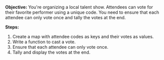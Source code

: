 **Objective:** You're organizing a local talent show. Attendees can vote for their favorite performer using a unique code. You need to ensure that each attendee can only vote once and tally the votes at the end.

**Steps:**

1. Create a map with attendee codes as keys and their votes as values.
2. Write a function to cast a vote.
3. Ensure that each attendee can only vote once.
4. Tally and display the votes at the end.